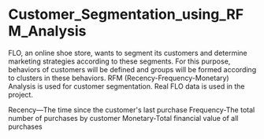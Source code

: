 # Customer_Segmentation_using_RFM_Analysis

FLO, an online shoe store, wants to segment its customers and determine marketing strategies according to these segments. 
For this purpose, behaviors of customers will be defined and groups will be formed according to clusters in these behaviors.
RFM (Recency-Frequency-Monetary) Analysis is used for customer segmentation. Real FLO data is used in the project.

Recency—The time since the customer's last purchase
Frequency-The total number of purchases by customer
Monetary-Total financial value of all purchases

